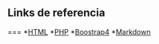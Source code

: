 ## Links de referencia
===
*[HTML](https://www.w3schools.com/html/html_intro.asp)
*[PHP](https://www.w3schools.com/php/default.asp)
*[Boostrap4](https://www.w3schools.com/bootstrap4/default.asp)
*[Markdown](https://markdown.es/sintaxis-markdown/)